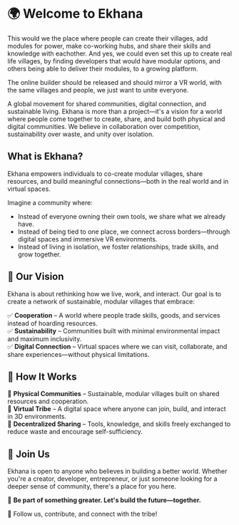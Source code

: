 # 🌍 Welcome to Ekhana

This would we the place where people can create their villages, add modules for power, make co-working hubs, and share their skills and knowledge with eachother. And yes, we could even set this up to create real life villages, by finding developers that would have modular options, and others being able to deliver their modules, to a growing platform.

The online builder should be released and should mirror a VR world, with the same villages and people, we just want to unite everyone.

A global movement for shared communities, digital connection, and sustainable living.
Ekhana is more than a project—it's a vision for a world where people come together to create, share, and build both physical and digital communities. We believe in collaboration over competition, sustainability over waste, and unity over isolation.

## What is Ekhana?

Ekhana empowers individuals to co-create modular villages, share resources, and build meaningful connections—both in the real world and in virtual spaces.

Imagine a community where:

- Instead of everyone owning their own tools, we share what we already have.
- Instead of being tied to one place, we connect across borders—through digital spaces and immersive VR environments.
- Instead of living in isolation, we foster relationships, trade skills, and grow together.

## 🌱 Our Vision

Ekhana is about rethinking how we live, work, and interact. Our goal is to create a network of sustainable, modular villages that embrace:

✅ **Cooperation** – A world where people trade skills, goods, and services instead of hoarding resources.  
✅ **Sustainability** – Communities built with minimal environmental impact and maximum inclusivity.  
✅ **Digital Connection** – Virtual spaces where we can visit, collaborate, and share experiences—without physical limitations.

## 🏡 How It Works

🔹 **Physical Communities** – Sustainable, modular villages built on shared resources and cooperation.  
🔹 **Virtual Tribe** – A digital space where anyone can join, build, and interact in 3D environments.  
🔹 **Decentralized Sharing** – Tools, knowledge, and skills freely exchanged to reduce waste and encourage self-sufficiency.

## 🤝 Join Us

Ekhana is open to anyone who believes in building a better world. Whether you're a creator, developer, entrepreneur, or just someone looking for a deeper sense of community, there's a place for you here.

🌟 **Be part of something greater. Let's build the future—together.**

📌 Follow us, contribute, and connect with the tribe!
